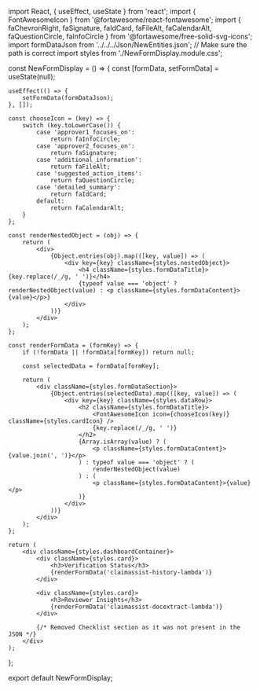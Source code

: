 
import React, { useEffect, useState } from 'react';
import { FontAwesomeIcon } from '@fortawesome/react-fontawesome';
import {
    faChevronRight,
    faSignature,
    faIdCard,
    faFileAlt,
    faCalendarAlt,
    faQuestionCircle,
    faInfoCircle
} from '@fortawesome/free-solid-svg-icons';
import formDataJson from '../../../Json/NewEntities.json'; // Make sure the path is correct
import styles from './NewFormDisplay.module.css';

const NewFormDisplay = () => {
    const [formData, setFormData] = useState(null);

    useEffect(() => {
        setFormData(formDataJson);
    }, []);

    const chooseIcon = (key) => {
        switch (key.toLowerCase()) {
            case 'approver1_focuses_on':
                return faInfoCircle;
            case 'approver2_focuses_on':
                return faSignature;
            case 'additional_information':
                return faFileAlt;
            case 'suggested_action_items':
                return faQuestionCircle;
            case 'detailed_summary':
                return faIdCard;
            default:
                return faCalendarAlt;
        }
    };

    const renderNestedObject = (obj) => {
        return (
            <div>
                {Object.entries(obj).map(([key, value]) => (
                    <div key={key} className={styles.nestedObject}>
                        <h4 className={styles.formDataTitle}>{key.replace(/_/g, ' ')}</h4>
                        {typeof value === 'object' ? renderNestedObject(value) : <p className={styles.formDataContent}>{value}</p>}
                    </div>
                ))}
            </div>
        );
    };

    const renderFormData = (formKey) => {
        if (!formData || !formData[formKey]) return null;

        const selectedData = formData[formKey];

        return (
            <div className={styles.formDataSection}>
                {Object.entries(selectedData).map(([key, value]) => (
                    <div key={key} className={styles.dataRow}>
                        <h2 className={styles.formDataTitle}>
                            <FontAwesomeIcon icon={chooseIcon(key)} className={styles.cardIcon} />
                            {key.replace(/_/g, ' ')}
                        </h2>
                        {Array.isArray(value) ? (
                            <p className={styles.formDataContent}>{value.join(', ')}</p>
                        ) : typeof value === 'object' ? (
                            renderNestedObject(value)
                        ) : (
                            <p className={styles.formDataContent}>{value}</p>
                        )}
                    </div>
                ))}
            </div>
        );
    };

    return (
        <div className={styles.dashboardContainer}>
            <div className={styles.card}>
                <h3>Verification Status</h3>
                {renderFormData('claimassist-history-lambda')}
            </div>

            <div className={styles.card}>
                <h3>Reviewer Insights</h3>
                {renderFormData('claimassist-docextract-lambda')}
            </div>

            {/* Removed Checklist section as it was not present in the JSON */}
        </div>
    );
};

export default NewFormDisplay;
